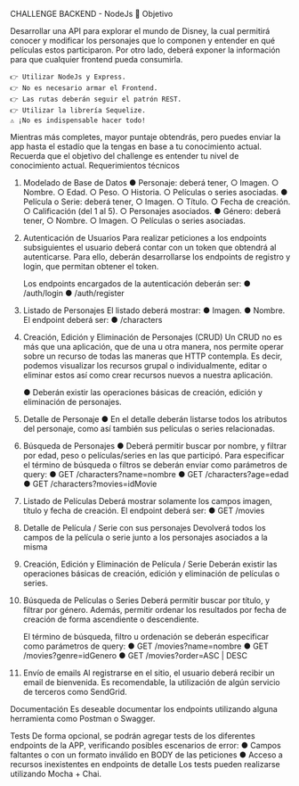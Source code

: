  CHALLENGE BACKEND - NodeJs
🚀
Objetivo

Desarrollar una API para explorar el mundo de Disney, la cual permitirá conocer y modificar los
personajes que lo componen y entender en qué películas estos participaron. Por otro lado, deberá
exponer la información para que cualquier frontend pueda consumirla.

    👉 Utilizar NodeJs y Express.
    👉 No es necesario armar el Frontend.
    👉 Las rutas deberán seguir el patrón REST.
    👉 Utilizar la librería Sequelize.
    ⚠️ ¡No es indispensable hacer todo!

Mientras más completes, mayor puntaje obtendrás, pero puedes enviar la app hasta el estadío que la
tengas en base a tu conocimiento actual. Recuerda que el objetivo del challenge es entender tu nivel
de conocimiento actual.
Requerimientos técnicos
1. Modelado de Base de Datos
        ● Personaje: deberá tener,
            ○ Imagen.
            ○ Nombre.
            ○ Edad.
            ○ Peso.
            ○ Historia.
            ○ Películas o series asociadas.
        ● Película o Serie: deberá tener,
            ○ Imagen.
            ○ Título.
            ○ Fecha de creación.
            ○ Calificación (del 1 al 5).
            ○ Personajes asociados.
        ● Género: deberá tener,
            ○ Nombre.
            ○ Imagen.
            ○ Películas o series asociadas.

2. Autenticación de Usuarios
    Para realizar peticiones a los endpoints subsiguientes el usuario deberá contar con un token que obtendrá al autenticarse. Para ello, deberán desarrollarse los endpoints de registro y login, que permitan obtener el token.
    
    Los endpoints encargados de la autenticación deberán ser:
        ● /auth/login
        ● /auth/register

3. Listado de Personajes
   El listado deberá mostrar:
      ● Imagen.
      ● Nombre.
   El endpoint deberá ser:
      ● /characters

4. Creación, Edición y Eliminación de Personajes (CRUD)
    Un CRUD no es más que una aplicación, que de una u otra manera, nos permite operar sobre un recurso de todas las maneras que HTTP contempla. Es decir, podemos visualizar los recursos grupal o individualmente, editar o eliminar estos así como crear recursos nuevos a nuestra aplicación.

    ● Deberán existir las operaciones básicas de creación, edición y eliminación de personajes.

5. Detalle de Personaje
   ● En el detalle deberán listarse todos los atributos del personaje, como así también sus  películas o series relacionadas.

6. Búsqueda de Personajes
   ● Deberá permitir buscar por nombre, y filtrar por edad, peso o películas/series en las que participó.
   Para especificar el término de búsqueda o filtros se deberán enviar como parámetros de query:
    ● GET /characters?name=nombre
    ● GET /characters?age=edad
    ● GET /characters?movies=idMovie

7. Listado de Películas
    Deberá mostrar solamente los campos imagen, título y fecha de creación.
    El endpoint deberá ser:
     ● GET /movies

8. Detalle de Película / Serie con sus personajes
   Devolverá todos los campos de la película o serie junto a los personajes asociados a la misma

9. Creación, Edición y Eliminación de Película / Serie
   Deberán existir las operaciones básicas de creación, edición y eliminación de películas o series.

10. Búsqueda de Películas o Series
    Deberá permitir buscar por título, y filtrar por género. Además, permitir ordenar los resultados por fecha de creación de forma ascendiente o descendiente.
   
    El término de búsqueda, filtro u ordenación se deberán especificar como parámetros de query:
     ● GET /movies?name=nombre
     ● GET /movies?genre=idGenero
     ● GET /movies?order=ASC | DESC
11. Envío de emails
    Al registrarse en el sitio, el usuario deberá recibir un email de bienvenida. Es recomendable, la utilización de algún servicio de terceros como SendGrid.

Documentación
    Es deseable documentar los endpoints utilizando alguna herramienta como Postman o Swagger.

Tests
    De forma opcional, se podrán agregar tests de los diferentes endpoints de la APP, verificando
    posibles escenarios de error:
     ● Campos faltantes o con un formato inválido en BODY de las peticiones
     ● Acceso a recursos inexistentes en endpoints de detalle
    Los tests pueden realizarse utilizando Mocha + Chai.
